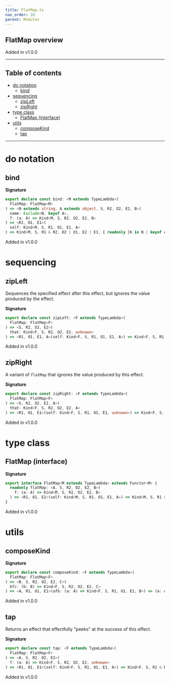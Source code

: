 ```yaml
---
title: FlatMap.ts
nav_order: 10
parent: Modules
---
```


## FlatMap overview

Added in v1.0.0

---

<h2 class="text-delta">Table of contents</h2>

- [do notation](#do-notation)
  - [bind](#bind)
- [sequencing](#sequencing)
  - [zipLeft](#zipleft)
  - [zipRight](#zipright)
- [type class](#type-class)
  - [FlatMap (interface)](#flatmap-interface)
- [utils](#utils)
  - [composeKind](#composekind)
  - [tap](#tap)

---

# do notation

## bind

**Signature**

```ts
export declare const bind: <M extends TypeLambda>(
  FlatMap: FlatMap<M>
) => <N extends string, A extends object, S, R2, O2, E2, B>(
  name: Exclude<N, keyof A>,
  f: (a: A) => Kind<M, S, R2, O2, E2, B>
) => <R1, O1, E1>(
  self: Kind<M, S, R1, O1, E1, A>
) => Kind<M, S, R1 & R2, O2 | O1, E2 | E1, { readonly [K in N | keyof A]: K extends keyof A ? A[K] : B }>
```

Added in v1.0.0

# sequencing

## zipLeft

Sequences the specified effect after this effect, but ignores the value
produced by the effect.

**Signature**

```ts
export declare const zipLeft: <F extends TypeLambda>(
  FlatMap: FlatMap<F>
) => <S, R2, O2, E2>(
  that: Kind<F, S, R2, O2, E2, unknown>
) => <R1, O1, E1, A>(self: Kind<F, S, R1, O1, E1, A>) => Kind<F, S, R1 & R2, O2 | O1, E2 | E1, A>
```

Added in v1.0.0

## zipRight

A variant of `flatMap` that ignores the value produced by this effect.

**Signature**

```ts
export declare const zipRight: <F extends TypeLambda>(
  FlatMap: FlatMap<F>
) => <S, R2, O2, E2, A>(
  that: Kind<F, S, R2, O2, E2, A>
) => <R1, O1, E1>(self: Kind<F, S, R1, O1, E1, unknown>) => Kind<F, S, R1 & R2, O2 | O1, E2 | E1, A>
```

Added in v1.0.0

# type class

## FlatMap (interface)

**Signature**

```ts
export interface FlatMap<M extends TypeLambda> extends Functor<M> {
  readonly flatMap: <A, S, R2, O2, E2, B>(
    f: (a: A) => Kind<M, S, R2, O2, E2, B>
  ) => <R1, O1, E1>(self: Kind<M, S, R1, O1, E1, A>) => Kind<M, S, R1 & R2, O1 | O2, E1 | E2, B>
}
```

Added in v1.0.0

# utils

## composeKind

**Signature**

```ts
export declare const composeKind: <F extends TypeLambda>(
  FlatMap: FlatMap<F>
) => <B, S, R2, O2, E2, C>(
  bfc: (b: B) => Kind<F, S, R2, O2, E2, C>
) => <A, R1, O1, E1>(afb: (a: A) => Kind<F, S, R1, O1, E1, B>) => (a: A) => Kind<F, S, R1 & R2, O2 | O1, E2 | E1, C>
```

Added in v1.0.0

## tap

Returns an effect that effectfully "peeks" at the success of this effect.

**Signature**

```ts
export declare const tap: <F extends TypeLambda>(
  FlatMap: FlatMap<F>
) => <A, S, R2, O2, E2>(
  f: (a: A) => Kind<F, S, R2, O2, E2, unknown>
) => <R1, O1, E1>(self: Kind<F, S, R1, O1, E1, A>) => Kind<F, S, R1 & R2, O2 | O1, E2 | E1, A>
```

Added in v1.0.0
